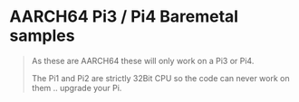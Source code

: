 
# AARCH64 Pi3 / Pi4 Baremetal samples
>As these are AARCH64 these will only work on a Pi3 or Pi4.
>
>The Pi1 and Pi2 are strictly 32Bit CPU so the code can never work on them .. upgrade your Pi.

